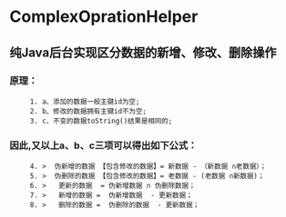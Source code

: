 ﻿# ComplexOprationHelper
## 纯Java后台实现区分数据的新增、修改、删除操作
###    原理：
         1. a、添加的数据一般主键id为空;
         2. b、修改的数据拥有主键id不为空;
         3. c、不变的数据toString()结果是相同的;
###      因此,又以上a、b、c三项可以得出如下公式：
         4. >  伪新增的数据 【包含修改的数据】= 新数据 - （新数据 ∩老数据）；
         5. >  伪删除的数据 【包含修改的数据】= 老数据 - (老数据 ∩新数据)；
         6. >   更新的数据  = 伪新增数据 ∩ 伪删除数据；
         7. >   新增的数据 =  伪新增数据  - 更新数据；
         8. >   删除的数据 =  伪删除的数据  - 更新数据；
         
